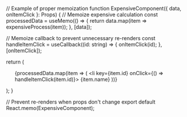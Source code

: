 // Example of proper memoization
function ExpensiveComponent({ data, onItemClick }: Props) {
  // Memoize expensive calculation
  const processedData = useMemo(() => {
    return data.map(item => expensiveProcess(item));
  }, [data]);
  
  // Memoize callback to prevent unnecessary re-renders
  const handleItemClick = useCallback((id: string) => {
    onItemClick(id);
  }, [onItemClick]);
  
  return (
    <ul>
      {processedData.map(item => (
        <li key={item.id} onClick={() => handleItemClick(item.id)}>
          {item.name}
        </li>
      ))}
    </ul>
  );
}

// Prevent re-renders when props don't change
export default React.memo(ExpensiveComponent);
